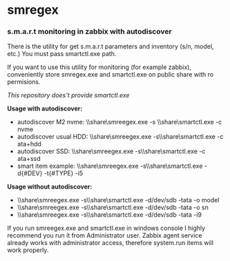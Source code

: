 # smregex
### s.m.a.r.t monitoring in zabbix with autodiscover

There is the utility for get s.m.a.r.t parameters and inventory (s/n, model, etc.) You must pass smartctl.exe path.

If you want to use this utility for monitoring (for example zabbix), conveniently store smregex.exe and smartctl.exe on public share with ro permisions. 

_This repository does't provide smartctl.exe_


**Usage with autodiscover:**

* autodiscover M2 nvme: \\\\share\smreegex.exe -s \\\\share\smartctl.exe -c nvme
* autodiscover usual HDD: \\\\share\smreegex.exe -s\\\\share\smartctl.exe -c ata+hdd
* autodiscover SSD: \\\\share\smreegex.exe -s\\\\share\smartctl.exe -c ata+ssd
* smart item example: \\\\share\smreegex.exe -s\\\\share\smartctl.exe -d{#DEV} -t{#TYPE} -i5

**Usage without autodiscover:**
* \\\\share\smreegex.exe -s\\\\share\smartctl.exe -d/dev/sdb -tata -o model
* \\\\share\smreegex.exe -s\\\\share\smartctl.exe -d/dev/sdb -tata -o sn
* \\\\share\smreegex.exe -s\\\\share\smartctl.exe -d/dev/sdb -tata -i9

If you run smreegex.exe and smartctl.exe in windows console I highly recommend you run it from Administrator user. Zabbix agent service already works with administrator access, therefore system.run items will work properly.
